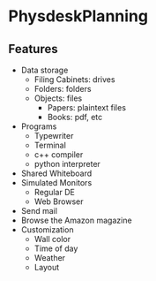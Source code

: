 # PhysdeskPlanning

## Features
- Data storage
  - Filing Cabinets: drives
  - Folders: folders
  - Objects: files
    - Papers: plaintext files
    - Books: pdf, etc
- Programs
  - Typewriter
  - Terminal
  - c++ compiler
  - python interpreter
- Shared Whiteboard
- Simulated Monitors
  - Regular DE
  - Web Browser
- Send mail
- Browse the Amazon magazine
- Customization
  - Wall color
  - Time of day
  - Weather
  - Layout